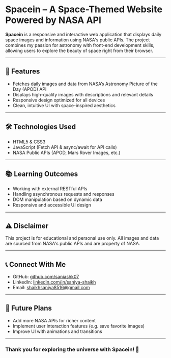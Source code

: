 # Spacein – A Space-Themed Website Powered by NASA API

**Spacein** is a responsive and interactive web application that displays daily space images and information using NASA's public APIs. The project combines my passion for astronomy with front-end development skills, allowing users to explore the beauty of space right from their browser.

---

## 🌟 Features

- Fetches daily images and data from NASA’s Astronomy Picture of the Day (APOD) API  
- Displays high-quality images with descriptions and relevant details  
- Responsive design optimized for all devices  
- Clean, intuitive UI with space-inspired aesthetics

---

## 🛠️ Technologies Used

- HTML5 & CSS3  
- JavaScript (Fetch API & async/await for API calls)  
- NASA Public APIs (APOD, Mars Rover Images, etc.)

---

## 📚 Learning Outcomes

- Working with external RESTful APIs  
- Handling asynchronous requests and responses  
- DOM manipulation based on dynamic data  
- Responsive and accessible UI design  

---

## ⚠️ Disclaimer

This project is for educational and personal use only. All images and data are sourced from NASA's public APIs and are property of NASA.

---

## 📞 Connect With Me

- GitHub: [github.com/saniashk07](https://github.com/saniashk07)  
- LinkedIn: [linkedin.com/in/saniya-shaikh](https://linkedin.com/in/saniya-shaikh)  
- Email: shaikhsaniya8516@gmail.com

---

## 🚀 Future Plans

- Add more NASA APIs for richer content  
- Implement user interaction features (e.g. save favorite images)  
- Improve UI with animations and transitions  

---

### Thank you for exploring the universe with Spacein! 🌌
